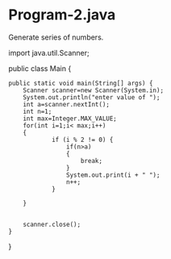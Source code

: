 # Program-2.java
Generate series of numbers.

import java.util.Scanner;

public class Main {

    public static void main(String[] args) {
        Scanner scanner=new Scanner(System.in);
        System.out.println("enter value of ");
        int a=scanner.nextInt();
        int n=1;
        int max=Integer.MAX_VALUE;
        for(int i=1;i< max;i++)
        {
                if (i % 2 != 0) {
                    if(n>a)
                    {
                        break;
                    }
                    System.out.print(i + " ");
                    n++;
                }

        }


        scanner.close();
    }
}

